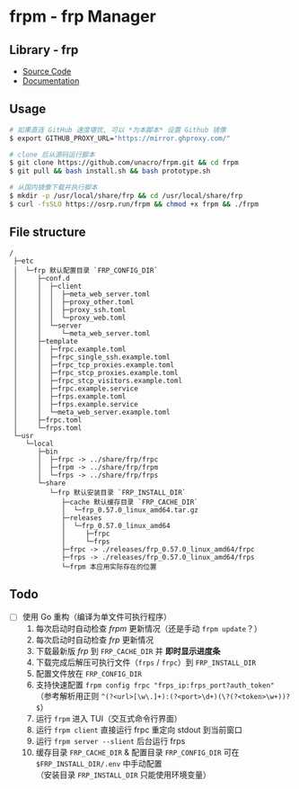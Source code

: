 # frpm - frp Manager

## Library - frp

- [Source Code](https://github.com/fatedier/frp)
- [Documentation](https://gofrp.org/)

## Usage

```bash
# 如果直连 GitHub 速度堪忧, 可以 *为本脚本* 设置 Github 镜像
$ export GITHUB_PROXY_URL="https://mirror.ghproxy.com/"

# clone 后从源码运行脚本
$ git clone https://github.com/unacro/frpm.git && cd frpm
$ git pull && bash install.sh && bash prototype.sh

# 从国内镜像下载并执行脚本
$ mkdir -p /usr/local/share/frp && cd /usr/local/share/frp
$ curl -fsSLO https://osrp.run/frpm && chmod +x frpm && ./frpm
```

## File structure

```goat
/
 ├─etc
 │  └─frp 默认配置目录 `FRP_CONFIG_DIR`
 │     ├─conf.d
 │     │  ├─client
 │     │  │  ├─meta_web_server.toml
 │     │  │  ├─proxy_other.toml
 │     │  │  ├─proxy_ssh.toml
 │     │  │  └─proxy_web.toml
 │     │  └─server
 │     │     └─meta_web_server.toml
 │     ├─template
 │     │  ├─frpc.example.toml
 │     │  ├─frpc_single_ssh.example.toml
 │     │  ├─frpc_tcp_proxies.example.toml
 │     │  ├─frpc_stcp_proxies.example.toml
 │     │  ├─frpc_stcp_visitors.example.toml
 │     │  ├─frpc.example.service
 │     │  ├─frps.example.toml
 │     │  ├─frps.example.service
 │     │  └─meta_web_server.example.toml
 │     ├─frpc.toml
 │     └─frps.toml
 └─usr
    └─local
       ├─bin
       │  ├─frpc -> ../share/frp/frpc
       │  ├─frpm -> ../share/frp/frpm
       │  └─frps -> ../share/frp/frps
       └─share
          └─frp 默认安装目录 `FRP_INSTALL_DIR`
             ├─cache 默认缓存目录 `FRP_CACHE_DIR`
             │  └─frp_0.57.0_linux_amd64.tar.gz
             ├─releases
             │  └─frp_0.57.0_linux_amd64
             │     ├─frpc
             │     └─frps
             ├─frpc -> ./releases/frp_0.57.0_linux_amd64/frpc
             ├─frps -> ./releases/frp_0.57.0_linux_amd64/frps
             └─frpm 本应用实际存在的位置
```

## Todo

- [ ] 使用 Go 重构（编译为单文件可执行程序）
   1. 每次启动时自动检查 _frpm_ 更新情况（还是手动 `frpm update`？）
   2. 每次启动时自动检查 _frp_ 更新情况
   3. 下载最新版 _frp_ 到 `FRP_CACHE_DIR` 并 **即时显示进度条**
   4. 下载完成后解压可执行文件（`frps` / `frpc`）到 `FRP_INSTALL_DIR`
   5. 配置文件放在 `FRP_CONFIG_DIR`
   6. 支持快速配置 `frpm config frpc "frps_ip:frps_port?auth_token"`\
      （参考解析用正则 `^(?<url>[\w\.]+):(?<port>\d+)(\?(?<token>\w+))?$`）
   7. 运行 `frpm` 进入 TUI（交互式命令行界面）
   8. 运行 `frpm client` 直接运行 frpc 重定向 stdout 到当前窗口
   9. 运行 `frpm server --slient` 后台运行 frps
   10. 缓存目录 `FRP_CACHE_DIR` & 配置目录 `FRP_CONFIG_DIR` 可在 `$FRP_INSTALL_DIR/.env` 中手动配置\
      （安装目录 `FRP_INSTALL_DIR` 只能使用环境变量）
